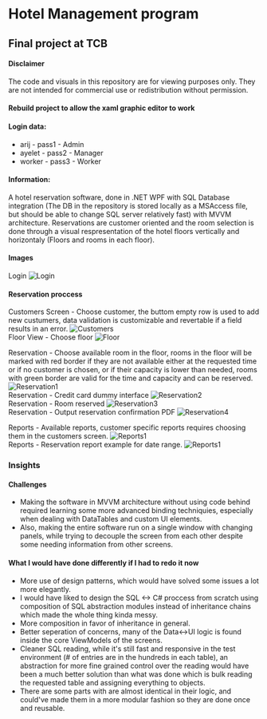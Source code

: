 # Hotel Management program

## Final project at TCB

#### Disclaimer

The code and visuals in this repository are for viewing purposes only. They are not intended for commercial use or redistribution without permission.

#### Rebuild project to allow the xaml graphic editor to work

#### Login data:
* arij - pass1 - Admin
* ayelet - pass2 - Manager
* worker - pass3 - Worker

#### Information:
A hotel reservation software, done in .NET WPF with SQL Database integration (The DB in the repository is stored locally as a MSAccess file, but should be able to change SQL server relatively fast) with MVVM architecture.
Reservations are customer oriented and the room selection is done through a visual respresentation of the hotel floors vertically and horizontaly (Floors and rooms in each floor).

#### Images

Login
![Login](Images/Login.jpg)</br>
#### Reservation proccess
Customers Screen - Choose customer, the buttom empty row is used to add new custumers, data validation is customizable and revertable if a field results in an error.
![Customers](Images/Customers.jpg)</br>
Floor View - Choose floor
![Floor](Images/FloorView.jpg)</br>

Reservation - Choose available room in the floor, rooms in the floor will be marked with red border if they are not available either at the requested time or if no customer is chosen, or if their capacity is lower than needed, rooms with green border are valid for the time and capacity and can be reserved.
![Reservation1](Images/Reservation1.jpg)</br>
Reservation - Credit card dummy interface
![Reservation2](Images/Reservation2.jpg)</br>
Reservation - Room reserved
![Reservation3](Images/Reservation3.jpg)</br>
Reservation - Output reservation confirmation PDF 
![Reservation4](Images/ReservationForm.jpg)</br>

Reports - Available reports, customer specific reports requires choosing them in the customers screen.
![Reports1](Images/Reports.jpg)</br>
Reports - Reservation report example for date range.
![Reports1](Images/ReservationReport.jpg)</br>


### Insights
#### Challenges
* Making the software in MVVM architecture without using code behind required learning some more advanced binding techniquies, especially when dealing with DataTables and custom UI elements.
* Also, making the entire software run on a single window with changing panels, while trying to decouple the screen from each other despite some needing information from other screens.

#### What I would have done differently if I had to redo it now
* More use of design patterns, which would have solved some issues a lot more elegantly.
* I would have liked to design the SQL <-> C# proccess from scratch using composition of SQL abstraction modules instead of inheritance chains which made the whole thing kinda messy.
* More composition in favor of inheritance in general.
* Better seperation of concerns, many of the Data<->UI logic is found inside the core ViewModels of the screens.
* Cleaner SQL reading, while it's still fast and responsive in the test environment (# of entries are in the hundreds in each table), an abstraction for more fine grained control over the reading would have been a much better solution than what was done which is bulk reading the requested table and assigning everything to objects.
* There are some parts with are almost identical in their logic, and could've made them in a more modular fashion so they are done once and reusable.

